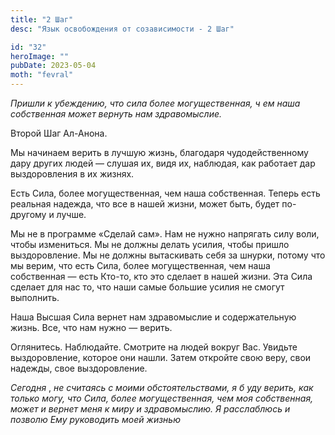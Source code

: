 ```yaml
---
title: "2 Шаг"
desc: "Язык освобождения от созависимости - 2 Шаг"

id: "32"
heroImage: ""
pubDate: 2023-05-04
moth: "fevral"
---
```


_Пришли_ _к_ _убеждению,_ _что_ _сила_ _более_ _могущественная,_ _ч_ _ем_
_наша_ _собственная_ _может_ _вернуть_ _нам_ _здравомыслие._

Второй Шаг Ал-Анона.

Мы начинаем верить в лучшую жизнь, благодаря чудодейственному дару других
людей — слушая их, видя их, наблюдая, как работает дар выздоровления в их
жизнях.

Есть Сила, более могущественная, чем наша собственная. Теперь есть реальная
надежда, что все в нашей жизни, может быть, будет по-другому и лучше.

Мы не в программе «Сделай сам». Нам не нужно напрягать силу воли, чтобы
измениться. Мы не должны делать усилия, чтобы пришло выздоровление. Мы не
должны вытаскивать себя за шнурки, потому что мы верим, что есть Сила, более
могущественная, чем наша собственная — есть Кто-то, кто это сделает в нашей
жизни. Эта Сила сделает для нас то, что наши самые большие усилия не смогут
выполнить.

Наша Высшая Сила вернет нам здравомыслие и содержательную жизнь. Все, что нам
нужно — верить.

Оглянитесь. Наблюдайте. Смотрите на людей вокруг Вас. Увидьте выздоровление,
которое они нашли. Затем откройте свою веру, свои надежды, свое выздоровление.

_Сегодня_ , _не_ _считаясь_ _с_ _моими_ _обстоятельствами,_ _я_ _б_ _уду_
_верить,_ _как_ _только_ _могу,_ _что_ _Сила,_ _более_ _могущественная,_ _чем_
_моя_ _собственная,_ _может_ _и_ _вернет_ _меня_ _к_ _миру_ _и_
_здравомыслию._ _Я_ _расслаблюсь_ _и_ _позволю_ _Ему_ _руководить_ _моей_
_жизнью_
